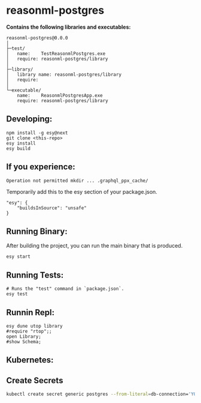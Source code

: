 # reasonml-postgres

**Contains the following libraries and executables:**

```
reasonml-postgres@0.0.0
│
├─test/
│   name:    TestReasonmlPostgres.exe
│   require: reasonml-postgres/library
│
├─library/
│   library name: reasonml-postgres/library
│   require:
│
└─executable/
    name:    ReasonmlPostgresApp.exe
    require: reasonml-postgres/library
```

## Developing:

```
npm install -g esy@next
git clone <this-repo>
esy install
esy build
```

## If you experience:

`Operation not permitted mkdir ... .graphql_ppx_cache/`

Temporarily add this to the esy section of your package.json.

```
"esy": {
    "buildsInSource": "unsafe"
}
```

## Running Binary:

After building the project, you can run the main binary that is produced.

```
esy start
```

## Running Tests:

```
# Runs the "test" command in `package.json`.
esy test
```

## Runnin Repl:

```
esy dune utop library
#require "rtop";;
open Library;
#show Schema;
```

## Kubernetes:

## Create Secrets

```bash
kubectl create secret generic postgres --from-literal=db-connection='YOUR_DB_CONNECTION'
```

